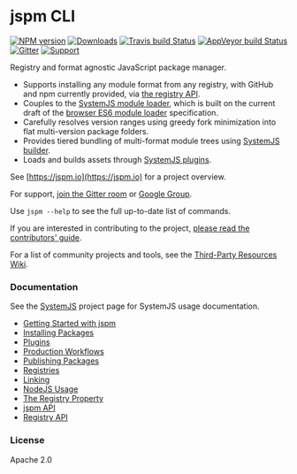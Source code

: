 jspm CLI
===

[![NPM version][npm-image]][npm-url]
[![Downloads][downloads-image]][npm-url]
[![Travis build Status][travis-image]][travis-url]
[![AppVeyor build Status][appveyor-image]][appveyor-url]
[![Gitter][gitter-image]][gitter-url]
[![Support][supporterhq-image]][supporterhq-url]

Registry and format agnostic JavaScript package manager.

* Supports installing any module format from any registry, with GitHub and npm currently provided, via [the registry API](docs/registry-api.md).
* Couples to the [SystemJS module loader](https://github.com/systemjs/systemjs), which is built on the current draft of the [browser ES6 module loader](https://github.com/ModuleLoader/es6-module-loader) specification.
* Carefully resolves version ranges using greedy fork minimization into flat multi-version package folders.
* Provides tiered bundling of multi-format module trees using [SystemJS builder](https://github.com/systemjs/builder).
* Loads and builds assets through [SystemJS plugins](https://github.com/systemjs/systemjs#plugins).

See [https://jspm.io](https://jspm.io) for a project overview.

For support, [join the Gitter room](https://gitter.im/jspm/jspm) or [Google Group](http://groups.google.com/group/jspm-io).

Use `jspm --help` to see the full up-to-date list of commands.

If you are interested in contributing to the project, [please read the contributors' guide](https://github.com/jspm/jspm-cli/wiki/Contributors%27-Guide).

For a list of community projects and tools, see the [Third-Party Resources Wiki](https://github.com/jspm/jspm-cli/wiki/Third-Party-Resources).

### Documentation

See the [SystemJS](https://github.com/systemjs/systemjs) project page for SystemJS usage documentation.

* [Getting Started with jspm](docs/getting-started.md)
* [Installing Packages](docs/installing-packages.md)
* [Plugins](docs/plugins.md)
* [Production Workflows](docs/production-workflows.md)
* [Publishing Packages](docs/publishing-packages.md)
* [Registries](docs/registries.md)
* [Linking](docs/linking.md)
* [NodeJS Usage](docs/nodejs-usage.md)
* [The Registry Property](docs/registry-property.md)
* [jspm API](docs/api.md)
* [Registry API](docs/registry-api.md)

### License

Apache 2.0

[appveyor-url]: https://ci.appveyor.com/project/guybedford/jspm-cli
[appveyor-image]: https://ci.appveyor.com/api/projects/status/XXXXXXXXXXXXXXXX/branch/master?svg=true
[downloads-image]: http://img.shields.io/npm/dm/jspm.svg
[gitter-image]: https://badges.gitter.im/Join%20Chat.svg
[gitter-url]: https://gitter.im/jspm/jspm?utm_source=badge&utm_medium=badge&utm_campaign=pr-badge&utm_content=badge
[npm-image]: http://img.shields.io/npm/v/jspm.svg
[npm-url]: https://npmjs.org/package/jspm
[supporterhq-image]: https://supporterhq.com/api/b/33df4abbec4d39260f49015d2457eafe/JSPM
[supporterhq-url]: https://supporterhq.com/support/33df4abbec4d39260f49015d2457eafe/JSPM
[travis-image]: https://travis-ci.org/jspm/jspm-cli.svg?branch=master
[travis-url]: https://travis-ci.org/jspm/jspm-cli

